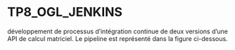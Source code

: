 # TP8_OGL_JENKINS

développement de processus d’intégration continue de deux versions d’une
API de calcul matriciel. Le pipeline est représenté dans la figure ci-dessous.

